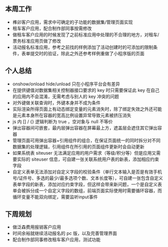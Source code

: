 ## 本周工作
- 榫卯客户应用，需求中可确定的子功能的数据集/管理页面实现
- 租车客户应用，配合制作部同事按需修改
- 做租车客户应用的时候发现了之前标准应用中处理的不合理的地方，对租车/票务标准应用页做了修改
- 活动报名标准应用，参考之前找的样例添加了活动创建时的可添加的限制条件，表单提交时的验证，除此之外还参考样例重做了小程序版的页面

## 个人总结
- onshow/onload hide/unload 只在小程序平台会有差异
- 在提供键值对数据集相关控制器接口要求的 key 时只需要保证此 key 在自己的应用内不会混淆，无需考虑与别人的 key 冲突的问题
- 对外键做关联查询时，外键本身并不成为条件
- 实际渲染所得页面上有动态绑定变量的元素消失时，除了绑定失效之外还可能是元素本身所在容器的宽高比例设置异常导致元素被挤压消失
- js 内 [] / {} 逻辑判断为 true ，空对象与 null 不等价
- 弹出容器间可嵌套，最内层弹出容器在屏幕最上方，遮盖层会遮住其它弹出容器
- 管理页面可用弹出容器+引用组件的组合，在保证页面统一的同时拆分对不同数据集的处理逻辑，引用组件在所引用的页面组件更新时会自动更新
- 如果系统表 siteuser 无法满足应用的用户需求（等级/积分等）但是应用又需要实际的 siteuser 信息，可自建一张关联系统用户表的新表，添加相应约束字段
- 自定义表单无法添加对自定义字段的校验条件（单行文本输入是否是有效手机号/证件号、多选的最少/最多选项个数、文本长度等），可自建一张包含自定义表单字段的新表，添加对应约束字段，但这样会带来新问题，一个是自定义表单会被拆分成一个自定义字段的数组，前端页面实际使用时需要循环容器，而循环变量不能双向绑定，需要监听input事件

## 下周规划
- 做泛森费用报销客户应用
- 时间余裕就继续活动报名的 pc 版，以及完善管理界面
- 配合制作部同事修改租车客户应用，测试功能
